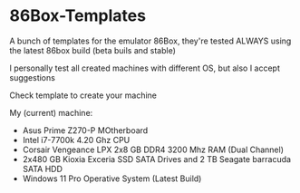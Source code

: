# 86Box-Templates

A bunch of templates for the emulator 86Box, they're tested ALWAYS using the latest 86box build (beta buils and stable)

I personally test all created machines with different OS, but also I accept suggestions

Check template to create your machine

My (current) machine:

- Asus Prime Z270-P MOtherboard
- Intel i7-7700k 4.20 Ghz CPU
- Corsair Vengeance LPX 2x8 GB DDR4 3200 Mhz RAM (Dual Channel)
- 2x480 GB Kioxia Exceria SSD SATA Drives and 2 TB Seagate barracuda SATA HDD
- Windows 11 Pro Operative System (Latest Build)

  
